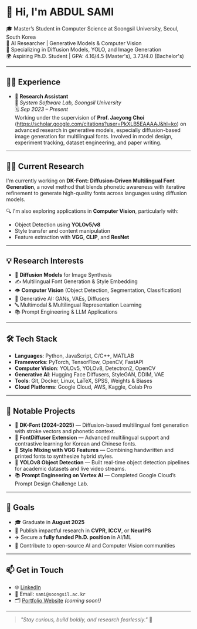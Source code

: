 # 👋 Hi, I'm ABDUL SAMI

🎓 Master’s Student in Computer Science at Soongsil University, Seoul, South Korea  
🧠 AI Researcher | Generative Models & Computer Vision  
🎨 Specializing in Diffusion Models, YOLO, and Image Generation  
🌍 Aspiring Ph.D. Student | GPA: 4.16/4.5 (Master's), 3.73/4.0 (Bachelor's)

---

## 🧑‍💻 Experience

- 🧪 **Research Assistant**  
  📍 *System Software Lab, Soongsil University*  
  🗓️ *Sep 2023 – Present*  
  Working under the supervision of **Prof. Jaeyong Choi** (https://scholar.google.com/citations?user=PkXLB5EAAAAJ&hl=ko) on advanced research in generative models, especially diffusion-based image generation for multilingual fonts. Involved in model design, experiment tracking, dataset engineering, and paper writing.

---

## 🧑‍🔬 Current Research
I'm currently working on **DK-Font: Diffusion-Driven Multilingual Font Generation**, a novel method that blends phonetic awareness with iterative refinement to generate high-quality fonts across languages using diffusion models.

🔍 I'm also exploring applications in **Computer Vision**, particularly with:
- Object Detection using **YOLOv5/v8**
- Style transfer and content manipulation
- Feature extraction with **VGG**, **CLIP**, and **ResNet**

---

## 💡 Research Interests

- 🌈 **Diffusion Models** for Image Synthesis
- ✍️ Multilingual Font Generation & Style Embedding
- 👁️ **Computer Vision** (Object Detection, Segmentation, Classification)
- 🧠 Generative AI: GANs, VAEs, Diffusers
- 🔤 Multimodal & Multilingual Representation Learning
- 📚 Prompt Engineering & LLM Applications

---

## 🛠️ Tech Stack

- **Languages**: Python, JavaScript, C/C++, MATLAB  
- **Frameworks**: PyTorch, TensorFlow, OpenCV, FastAPI  
- **Computer Vision**: YOLOv5, YOLOv8, Detectron2, OpenCV  
- **Generative AI**: Hugging Face Diffusers, StyleGAN, DDIM, VAE  
- **Tools**: Git, Docker, Linux, LaTeX, SPSS, Weights & Biases  
- **Cloud Platforms**: Google Cloud, AWS, Kaggle, Colab Pro

---

## 🚀 Notable Projects

- 🎨 **DK-Font (2024–2025)** — Diffusion-based multilingual font generation with stroke vectors and phonetic context.
- 🧠 **FontDiffuser Extension** — Advanced multilingual support and contrastive learning for Korean and Chinese fonts.
- 🧪 **Style Mixing with VGG Features** — Combining handwritten and printed fonts to synthesize hybrid styles.
- 🎯 **YOLOv8 Object Detection** — Built real-time object detection pipelines for academic datasets and live video streams.
- 📚 **Prompt Engineering on Vertex AI** — Completed Google Cloud’s Prompt Design Challenge Lab.

---

## 🎯 Goals

- 🎓 Graduate in **August 2025**
- 📝 Publish impactful research in **CVPR**, **ICCV**, or **NeurIPS**
- ✈️ Secure a **fully funded Ph.D. position** in AI/ML
- 🔬 Contribute to open-source AI and Computer Vision communities

---

## 📫 Get in Touch

- 🌐 [LinkedIn](https://www.linkedin.com/in/abdul-sami-306339178/)
- 📧 Email: `sami@soongsil.ac.kr`
- 🗂️ [Portfolio Website](https://abdulsami101.github.io/) *(coming soon!)*

---

> _"Stay curious, build boldly, and research fearlessly."_ 🚀


